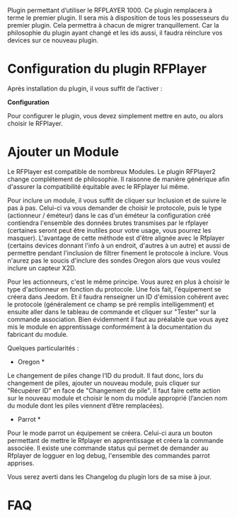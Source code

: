 Plugin permettant d’utiliser le RFPLAYER 1000. Ce plugin remplacera à terme le premier plugin. Il sera mis à disposition de tous les possesseurs du premier plugin.
Cela permettra à chacun de migrer tranquillement. Car la philosophie du plugin ayant changé et les ids aussi, il faudra réinclure vos devices sur ce nouveau plugin.

Configuration du plugin RFPlayer 
================================

Après installation du plugin, il vous suffit de l’activer :


**Configuration**

Pour configurer le plugin, vous devez simplement mettre en auto, ou
alors choisir le RFPlayer.


Ajouter un Module 
=================

Le RFPlayer est compatible de nombreux Modules. Le plugin RFPlayer2 change complétement de philosophie.
Il raisonne de manière générique afin d'assurer la compatibilité équitable avec le RFplayer lui même.

Pour inclure un module, il vous suffit de cliquer sur Inclusion et de suivre le pas à pas. Celui-ci va vous demander de choisir
le protocole, puis le type (actionneur / éméteur) dans le cas d'un éméteur la configuration créé contiendra l'ensemble des données brutes
transmises par le rfplayer (certaines seront peut être inutiles pour votre usage, vous pourrez les masquer). L'avantage de cette méthode est d'être alignée
avec le Rfplayer (certains devices donnant l'info à un endroit, d'autres à un autre) et aussi de permettre pendant l'inclusion de filtrer finement le protocole à inclure.
 Vous n'aurez pas le soucis d'inclure des sondes Oregon alors que vous voulez inclure un capteur X2D.

 Pour les actionneurs, c'est le même principe. Vous aurez en plus à choisir le type d'actionneur en fonction du protocole. Une fois fait, l'équipement se créera dans Jeedom. Et il faudra 
 renseigner un ID d'émission cohérent avec le protocole (généralement ce champ se pré remplis intelligemment) et ensuite aller dans le tableau de commande et cliquer sur "Tester" sur la commande association.
 Bien évidemment il faut au préalable que vous ayez mis le module en apprentissage conformément à la documentation du fabricant du module.

 Quelques particularités :

-   Oregon \*

Le changement de piles change l’ID du produit. Il faut donc, lors du
changement de piles, ajouter un nouveau module, puis cliquer sur
"Récupérer ID" en face de "Changement de pile". Il faut faire cette
action sur le nouveau module et choisir le nom du module approprié
(l’ancien nom du module dont les piles viennent d’être remplacées).


-  Parrot \*

Pour le mode parrot un équipement se créera. Celui-ci aura un bouton permettant de mettre le Rfplayer en apprentissage et créera la commande associée. Il existe une commande status qui permet de demander au Rfplayer de logguer
en log debug, l'ensemble des commandes parrot apprises.



Vous serez averti dans les Changelog du plugin lors de sa mise à jour.

FAQ
===
